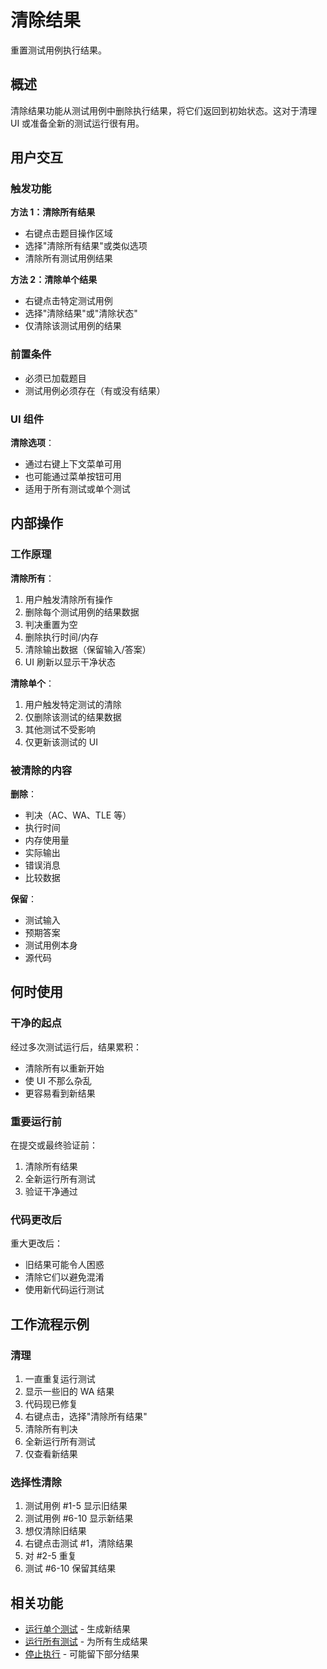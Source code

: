 # 清除结果

重置测试用例执行结果。

## 概述

清除结果功能从测试用例中删除执行结果，将它们返回到初始状态。这对于清理 UI 或准备全新的测试运行很有用。

## 用户交互

### 触发功能

**方法 1：清除所有结果**

- 右键点击题目操作区域
- 选择"清除所有结果"或类似选项
- 清除所有测试用例结果

**方法 2：清除单个结果**

- 右键点击特定测试用例
- 选择"清除结果"或"清除状态"
- 仅清除该测试用例的结果

### 前置条件

- 必须已加载题目
- 测试用例必须存在（有或没有结果）

### UI 组件

**清除选项**：

- 通过右键上下文菜单可用
- 也可能通过菜单按钮可用
- 适用于所有测试或单个测试

## 内部操作

### 工作原理

**清除所有**：

1. 用户触发清除所有操作
2. 删除每个测试用例的结果数据
3. 判决重置为空
4. 删除执行时间/内存
5. 清除输出数据（保留输入/答案）
6. UI 刷新以显示干净状态

**清除单个**：

1. 用户触发特定测试的清除
2. 仅删除该测试的结果数据
3. 其他测试不受影响
4. 仅更新该测试的 UI

### 被清除的内容

**删除**：

- 判决（AC、WA、TLE 等）
- 执行时间
- 内存使用量
- 实际输出
- 错误消息
- 比较数据

**保留**：

- 测试输入
- 预期答案
- 测试用例本身
- 源代码

## 何时使用

### 干净的起点

经过多次测试运行后，结果累积：

- 清除所有以重新开始
- 使 UI 不那么杂乱
- 更容易看到新结果

### 重要运行前

在提交或最终验证前：

1. 清除所有结果
2. 全新运行所有测试
3. 验证干净通过

### 代码更改后

重大更改后：

- 旧结果可能令人困惑
- 清除它们以避免混淆
- 使用新代码运行测试

## 工作流程示例

### 清理

1. 一直重复运行测试
2. 显示一些旧的 WA 结果
3. 代码现已修复
4. 右键点击，选择"清除所有结果"
5. 清除所有判决
6. 全新运行所有测试
7. 仅查看新结果

### 选择性清除

1. 测试用例 #1-5 显示旧结果
2. 测试用例 #6-10 显示新结果
3. 想仅清除旧结果
4. 右键点击测试 #1，清除结果
5. 对 #2-5 重复
6. 测试 #6-10 保留其结果

## 相关功能

- [运行单个测试](run-single-test.md) - 生成新结果
- [运行所有测试](run-all-tests.md) - 为所有生成结果
- [停止执行](stop-execution.md) - 可能留下部分结果
